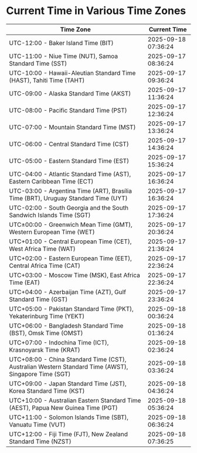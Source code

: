 # Current Time in Various Time Zones

| Time Zone | Current Time |
|-----------|--------------|
| UTC-12:00 - Baker Island Time (BIT) | 2025-09-18 07:36:24 |
| UTC-11:00 - Niue Time (NUT), Samoa Standard Time (SST) | 2025-09-17 08:36:24 |
| UTC-10:00 - Hawaii-Aleutian Standard Time (HAST), Tahiti Time (TAHT) | 2025-09-17 09:36:24 |
| UTC-09:00 - Alaska Standard Time (AKST) | 2025-09-17 11:36:24 |
| UTC-08:00 - Pacific Standard Time (PST) | 2025-09-17 12:36:24 |
| UTC-07:00 - Mountain Standard Time (MST) | 2025-09-17 13:36:24 |
| UTC-06:00 - Central Standard Time (CST) | 2025-09-17 14:36:24 |
| UTC-05:00 - Eastern Standard Time (EST) | 2025-09-17 15:36:24 |
| UTC-04:00 - Atlantic Standard Time (AST), Eastern Caribbean Time (ECT) | 2025-09-17 16:36:24 |
| UTC-03:00 - Argentina Time (ART), Brasília Time (BRT), Uruguay Standard Time (UYT) | 2025-09-17 16:36:24 |
| UTC-02:00 - South Georgia and the South Sandwich Islands Time (SGT) | 2025-09-17 17:36:24 |
| UTC±00:00 - Greenwich Mean Time (GMT), Western European Time (WET) | 2025-09-17 20:36:24 |
| UTC+01:00 - Central European Time (CET), West Africa Time (WAT) | 2025-09-17 21:36:24 |
| UTC+02:00 - Eastern European Time (EET), Central Africa Time (CAT) | 2025-09-17 22:36:24 |
| UTC+03:00 - Moscow Time (MSK), East Africa Time (EAT) | 2025-09-17 22:36:24 |
| UTC+04:00 - Azerbaijan Time (AZT), Gulf Standard Time (GST) | 2025-09-17 23:36:24 |
| UTC+05:00 - Pakistan Standard Time (PKT), Yekaterinburg Time (YEKT) | 2025-09-18 00:36:24 |
| UTC+06:00 - Bangladesh Standard Time (BST), Omsk Time (OMST) | 2025-09-18 01:36:24 |
| UTC+07:00 - Indochina Time (ICT), Krasnoyarsk Time (KRAT) | 2025-09-18 02:36:24 |
| UTC+08:00 - China Standard Time (CST), Australian Western Standard Time (AWST), Singapore Time (SGT) | 2025-09-18 03:36:24 |
| UTC+09:00 - Japan Standard Time (JST), Korea Standard Time (KST) | 2025-09-18 04:36:24 |
| UTC+10:00 - Australian Eastern Standard Time (AEST), Papua New Guinea Time (PGT) | 2025-09-18 05:36:24 |
| UTC+11:00 - Solomon Islands Time (SBT), Vanuatu Time (VUT) | 2025-09-18 06:36:24 |
| UTC+12:00 - Fiji Time (FJT), New Zealand Standard Time (NZST) | 2025-09-18 07:36:25 |
